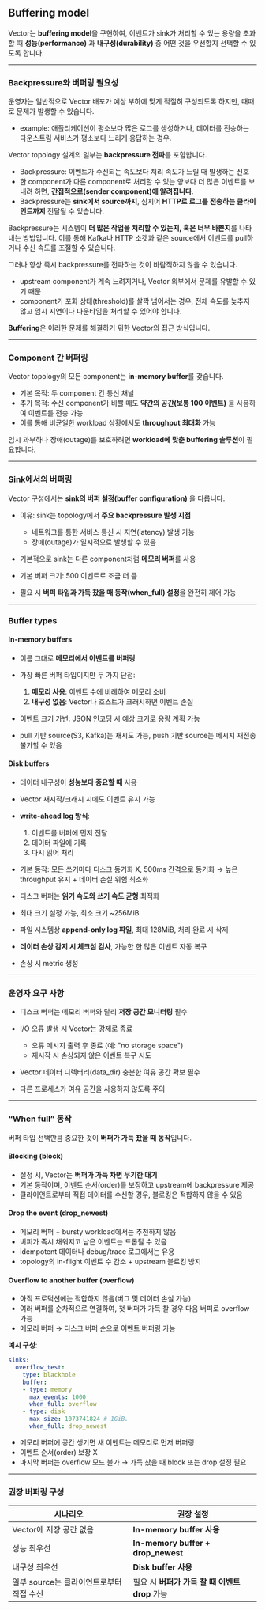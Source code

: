## Buffering model

Vector는 **buffering model**을 구현하여, 이벤트가 sink가 처리할 수 있는 용량을 초과할 때 **성능(performance)** 과 **내구성(durability)** 중 어떤 것을 우선할지 선택할 수 있도록 합니다.

---

### Backpressure와 버퍼링 필요성

운영자는 일반적으로 Vector 배포가 예상 부하에 맞게 적절히 구성되도록 하지만, 때때로 문제가 발생할 수 있습니다.
  * example: 애플리케이션이 평소보다 많은 로그를 생성하거나, 데이터를 전송하는 다운스트림 서비스가 평소보다 느리게 응답하는 경우.

Vector topology 설계의 일부는 **backpressure 전파**를 포함합니다.

* Backpressure: 이벤트가 수신되는 속도보다 처리 속도가 느릴 때 발생하는 신호
* 한 component가 다른 component로 처리할 수 있는 양보다 더 많은 이벤트를 보내려 하면, **간접적으로(sender component)에 알려집니다**.
* Backpressure는 **sink에서 source까지**, 심지어 **HTTP로 로그를 전송하는 클라이언트까지** 전달될 수 있습니다.

Backpressure는 시스템이 **더 많은 작업을 처리할 수 있는지, 혹은 너무 바쁜지**를 나타내는 방법입니다.
이를 통해 Kafka나 HTTP 소켓과 같은 source에서 이벤트를 pull하거나 수신 속도를 조절할 수 있습니다.

그러나 항상 즉시 backpressure를 전파하는 것이 바람직하지 않을 수 있습니다.

* upstream component가 계속 느려지거나, Vector 외부에서 문제를 유발할 수 있기 때문
* component가 포화 상태(threshold)를 살짝 넘어서는 경우, 전체 속도를 늦추지 않고 임시 지연이나 다운타임을 처리할 수 있어야 합니다.

**Buffering**은 이러한 문제를 해결하기 위한 Vector의 접근 방식입니다.

---

### Component 간 버퍼링

Vector topology의 모든 component는 **in-memory buffer**를 갖습니다.

* 기본 목적: 두 component 간 통신 채널
* 추가 목적: 수신 component가 바쁠 때도 **약간의 공간(보통 100 이벤트)** 을 사용하여 이벤트를 전송 가능
* 이를 통해 비균일한 workload 상황에서도 **throughput 최대화** 가능

임시 과부하나 장애(outage)를 보호하려면 **workload에 맞춘 buffering 솔루션**이 필요합니다.

---

### Sink에서의 버퍼링

Vector 구성에서는 **sink의 버퍼 설정(buffer configuration)** 을 다룹니다.

* 이유: sink는 topology에서 **주요 backpressure 발생 지점**

  * 네트워크를 통한 서비스 통신 시 지연(latency) 발생 가능
  * 장애(outage)가 일시적으로 발생할 수 있음

* 기본적으로 sink는 다른 component처럼 **메모리 버퍼**를 사용

* 기본 버퍼 크기: 500 이벤트로 조금 더 큼

* 필요 시 **버퍼 타입과 가득 찼을 때 동작(when\_full) 설정**을 완전히 제어 가능

---

### Buffer types

#### In-memory buffers

* 이름 그대로 **메모리에서 이벤트를 버퍼링**

* 가장 빠른 버퍼 타입이지만 두 가지 단점:

  1. **메모리 사용**: 이벤트 수에 비례하여 메모리 소비
  2. **내구성 없음**: Vector나 호스트가 크래시하면 이벤트 손실

* 이벤트 크기 가변: JSON 인코딩 시 예상 크기로 용량 계획 가능

* pull 기반 source(S3, Kafka)는 재시도 가능, push 기반 source는 메시지 재전송 불가할 수 있음

#### Disk buffers

* 데이터 내구성이 **성능보다 중요할 때** 사용

* Vector 재시작/크래시 시에도 이벤트 유지 가능

* **write-ahead log 방식**:

  1. 이벤트를 버퍼에 먼저 전달
  2. 데이터 파일에 기록
  3. 다시 읽어 처리

* 기본 동작: 모든 쓰기마다 디스크 동기화 X, 500ms 간격으로 동기화 → 높은 throughput 유지 + 데이터 손실 위험 최소화

* 디스크 버퍼는 **읽기 속도와 쓰기 속도 균형** 최적화

* 최대 크기 설정 가능, 최소 크기 \~256MiB

* 파일 시스템상 **append-only log 파일**, 최대 128MiB, 처리 완료 시 삭제

* **데이터 손상 감지 시 체크섬 검사**, 가능한 한 많은 이벤트 자동 복구

* 손상 시 metric 생성

---

### 운영자 요구 사항

* 디스크 버퍼는 메모리 버퍼와 달리 **저장 공간 모니터링** 필수
* I/O 오류 발생 시 Vector는 강제로 종료

  * 오류 메시지 출력 후 종료 (예: "no storage space")
  * 재시작 시 손상되지 않은 이벤트 복구 시도
* Vector 데이터 디렉터리(data\_dir) 충분한 여유 공간 확보 필수
* 다른 프로세스가 여유 공간을 사용하지 않도록 주의

---

### “When full” 동작

버퍼 타입 선택만큼 중요한 것이 **버퍼가 가득 찼을 때 동작**입니다.

#### Blocking (block)

* 설정 시, Vector는 **버퍼가 가득 차면 무기한 대기**
* 기본 동작이며, 이벤트 순서(order)를 보장하고 upstream에 backpressure 제공
* 클라이언트로부터 직접 데이터를 수신할 경우, 블로킹은 적합하지 않을 수 있음

#### Drop the event (drop\_newest)

* 메모리 버퍼 + bursty workload에서는 추천하지 않음
* 버퍼가 즉시 채워지고 남은 이벤트는 드롭될 수 있음
* idempotent 데이터나 debug/trace 로그에서는 유용
* topology의 in-flight 이벤트 수 감소 + upstream 블로킹 방지

#### Overflow to another buffer (overflow)

* 아직 프로덕션에는 적합하지 않음(버그 및 데이터 손실 가능)
* 여러 버퍼를 순차적으로 연결하여, 첫 버퍼가 가득 찰 경우 다음 버퍼로 overflow 가능
* 메모리 버퍼 → 디스크 버퍼 순으로 이벤트 버퍼링 가능

**예시 구성**:

```yaml
sinks:
  overflow_test:
    type: blackhole
    buffer:
    - type: memory
      max_events: 1000
      when_full: overflow
    - type: disk
      max_size: 1073741824 # 1GiB.
      when_full: drop_newest
```

* 메모리 버퍼에 공간 생기면 새 이벤트는 메모리로 먼저 버퍼링
* 이벤트 순서(order) 보장 X
* 마지막 버퍼는 overflow 모드 불가 → 가득 찼을 때 block 또는 drop 설정 필요

---

### 권장 버퍼링 구성

| 시나리오                      | 권장 설정                               |
| ------------------------- | ----------------------------------- |
| Vector에 저장 공간 없음          | **In-memory buffer 사용**             |
| 성능 최우선                    | **In-memory buffer + drop\_newest** |
| 내구성 최우선                   | **Disk buffer 사용**                  |
| 일부 source는 클라이언트로부터 직접 수신 | 필요 시 **버퍼가 가득 찰 때 이벤트 drop** 가능     |